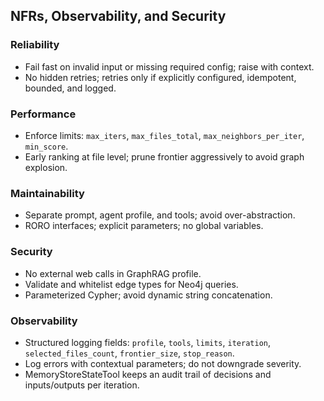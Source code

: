 ## NFRs, Observability, and Security

### Reliability
- Fail fast on invalid input or missing required config; raise with context.
- No hidden retries; retries only if explicitly configured, idempotent, bounded, and logged.

### Performance
- Enforce limits: `max_iters`, `max_files_total`, `max_neighbors_per_iter`, `min_score`.
- Early ranking at file level; prune frontier aggressively to avoid graph explosion.

### Maintainability
- Separate prompt, agent profile, and tools; avoid over-abstraction.
- RORO interfaces; explicit parameters; no global variables.

### Security
- No external web calls in GraphRAG profile.
- Validate and whitelist edge types for Neo4j queries.
- Parameterized Cypher; avoid dynamic string concatenation.

### Observability
- Structured logging fields: `profile`, `tools`, `limits`, `iteration`, `selected_files_count`, `frontier_size`, `stop_reason`.
- Log errors with contextual parameters; do not downgrade severity.
- MemoryStoreStateTool keeps an audit trail of decisions and inputs/outputs per iteration.



